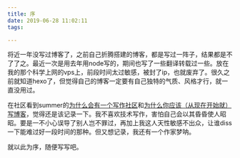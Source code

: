 ```yaml
---
title: 序
date: 2019-06-28 11:02:11
tags: 

---
```

将近一年没写过博客了，之前自己折腾搭建的博客，都是写过一阵子，结果都是不了了之。最近一次是用去年用node写的，期间也写了一些翻译转载过一些。放在我的那个科学上网的vps上，前段时间太过敏感，被封了ip，也就废弃了。很久之前就知道hexo了，但觉得自己的博客一定要有自己独特的气质、风格才行，就一直没用过。

在社区看到summer的[为什么会有一个写作社区](https://learnku.com/techwriting/t/29327)和[为什么你应该（从现在开始就）写博客](https://blog.csdn.net/pongba/article/details/3896311)，觉得还是该记录一下。我不喜欢技术写作，害怕自己会以其昏昏使人昭昭。要是一不小心误导了别人岂不罪过，再加上我这人天性敏感不出众，让谁diss一下能难过好一段时间的那种。但又想记录，我还有一个作家梦呐。

就以此为序，随便写写吧。
